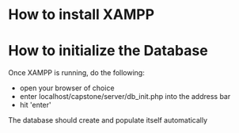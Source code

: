 # How to install XAMPP

# How to initialize the Database
Once XAMPP is running, do the following:
- open your browser of choice
- enter localhost/capstone/server/db_init.php into the address bar
- hit 'enter'

The database should create and populate itself automatically
